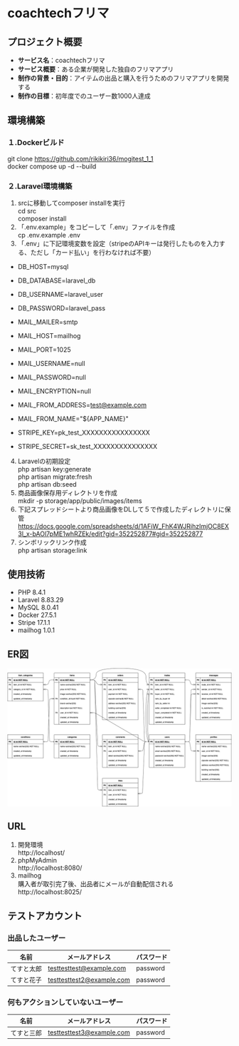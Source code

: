 # coachtechフリマ

## プロジェクト概要
- **サービス名**：coachtechフリマ
- **サービス概要**：ある企業が開発した独自のフリマアプリ
- **制作の背景・目的**：アイテムの出品と購入を行うためのフリマアプリを開発する
- **制作の目標**：初年度でのユーザー数1000人達成

## 環境構築

### １.Dockerビルド
   git clone https://github.com/rikikiri36/mogitest_1_1  
   docker compose up -d --build

### ２.Laravel環境構築
1. srcに移動してcomposer installを実行  
   cd src  
   composer install
2. 「.env.example」をコピーして「.env」ファイルを作成  
   cp .env.example .env
3. 「.env」に下記環境変数を設定（stripeのAPIキーは発行したものを入力する、ただし「カード払い」を行わなければ不要）
  - DB_HOST=mysql
  - DB_DATABASE=laravel_db
  - DB_USERNAME=laravel_user
  - DB_PASSWORD=laravel_pass
    
  - MAIL_MAILER=smtp
  - MAIL_HOST=mailhog
  - MAIL_PORT=1025
  - MAIL_USERNAME=null
  - MAIL_PASSWORD=null
  - MAIL_ENCRYPTION=null
  - MAIL_FROM_ADDRESS=test@example.com
  - MAIL_FROM_NAME="${APP_NAME}"

  - STRIPE_KEY=pk_test_XXXXXXXXXXXXXXXX
  - STRIPE_SECRET=sk_test_XXXXXXXXXXXXXXX     
4. Laravelの初期設定  
   php artisan key:generate  
   php artisan migrate:fresh  
   php artisan db:seed  
5. 商品画像保存用ディレクトリを作成  
   mkdir -p storage/app/public/images/items  
6. 下記スプレッドシートより商品画像をDLして５で作成したディレクトリに保管  
   https://docs.google.com/spreadsheets/d/1AFiW_FhK4WJRihzImjOC8EX3l_x-bAOl7pME1whRZEk/edit?gid=352252877#gid=352252877  
7. シンボリックリンク作成  
   php artisan storage:link


## 使用技術

- PHP 8.4.1
- Laravel 8.83.29
- MySQL 8.0.41
- Docker 27.5.1
- Stripe 17.1.1
- mailhog 1.0.1

## ER図
![alt](er.png)

## URL

1. 開発環境  
   http://localhost/
2. phpMyAdmin  
   http://localhost:8080/
3. mailhog  
   購入者が取引完了後、出品者にメールが自動配信される  
   http://localhost:8025/

## テストアカウント

### 出品したユーザー

| 名前   | メールアドレス                                | パスワード    |
| ---- | --------------------------------------- | -------- |
| てすと太郎 | [testtesttest@example.com](mailto:testtesttest@example.com) | password |
| てすと花子 | [testtesttest2@example.com](mailto:testtesttest2@example.com) | password |

### 何もアクションしていないユーザー

| 名前   | メールアドレス                                | パスワード    |
| ---- | --------------------------------------- | -------- |
| てすと三郎 | [testtesttest3@example.com](mailto:testtesttest3@example.com) | password |
